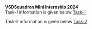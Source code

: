 **VSDSquadron Mini Internship 2024**  
Task-1 information is given below
<a href="https://github.com/KeerthiPatil/VSDSQUADRON_MINI_INTERNSHIP/blob/521f141724596c3a0b9e766b10dd59874f90fe80/TASK-1.md">Task-1</a>   

Task-2 information is given below
<a href="https://github.com/KeerthiPatil/VSDSQUADRON_MINI_INTERNSHIP/blob/40679a97b09bacd517e1d2e32b1cc0f32c3e63c4/TASK-2.md">Task-2</a>
